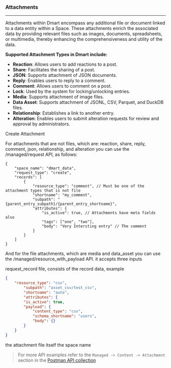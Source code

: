 ### **Attachments**

---

Attachments within Dmart encompass any additional file or document linked to a data entity within a Space. These attachments enrich the associated data by providing relevant files such as images, documents, spreadsheets, or multimedia, thereby enhancing the comprehensiveness and utility of the data.

**Supported Attachment Types in Dmart include:**

- **Reaction**: Allows users to add reactions to a post.
- **Share**: Facilitates the sharing of a post.
- **JSON**: Supports attachment of JSON documents.
- **Reply**: Enables users to reply to a comment.
- **Comment**: Allows users to comment on a post.
- **Lock**: Used by the system for locking/unlocking entries.
- **Media**: Supports attachment of image files.
- **Data Asset**: Supports attachment of JSONL, CSV, Parquet, and DuckDB files.
- **Relationship**: Establishes a link to another entry.
- **Alteration**: Enables users to submit alteration requests for review and approval by administrators.

Create Attachment

For attachments that are not files, which are: reaction, share, reply, comment, json, relationship, and alteration you can use the /managed/request API, as follows:

```
{
    "space_name": "dmart_data",
    "request_type": "create",
    "records": [
        {
            "resource_type": "comment", // Must be one of the attachment types that is not file
            "shortname": "my_comment",
            "subpath": "{parent_entry_subpath}/{parent_entry_shortname}",
            "attributes": {
                "is_active": true, // Attachments have meta fields also
                "tags": ["one", "two"],
                "body": "Very Intersting entry" // The comment
            }
        }
    ]
}
```

And for the file attachments, which are media and data_asset you can use the /managed/resource_with_payload API. it accepts three inputs

request_record file, consists of the record data, example

```json
{
    "resource_type": "csv",
        "subpath": "asset_csv/test_csv",
        "shortname": "auto",
        "attributes": {
        "is_active": true,
        "payload": {
            "content_type": "csv",
            "schema_shortname": "users",
            "body": {}
        }
    }
}
```

the attachment file itself
the space name

> For more API examples refer to the `Managed -> Content -> Attachment` section in the [Postman API collection](https://www.postman.com/galactic-desert-723527/workspace/dmart/collection/5491055-c2a1ccd1-6554-4890-b6c8-59b522983e2f)
